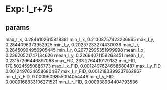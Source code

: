 # Exp: I_r+75
## params
max_I_x, 0.2846102615818381
min_I_x, 0.21308757423236965
max_I_y, 0.2844096373952925
min_I_y, 0.20237233274430036
max_I_r, 0.28450994950905445
min_I_r, 0.20772995351999998
mean_I_x, 0.23620521747134626
mean_I_y, 0.22694071159263451
mean_I_r, 0.23157296446897088
max_FID, 238.2764410179182
min_FID, 170.50245950886773
max_I_x_FID, 0.0012497624658680487
max_I_y_FID, 0.0012497624658680487
max_I_r_FID, 0.0012183399237662967
min_I_x_FID, 0.0009609855004054448
min_I_y_FID, 0.0009168833106271521
min_I_r_FID, 0.000938934404793536
